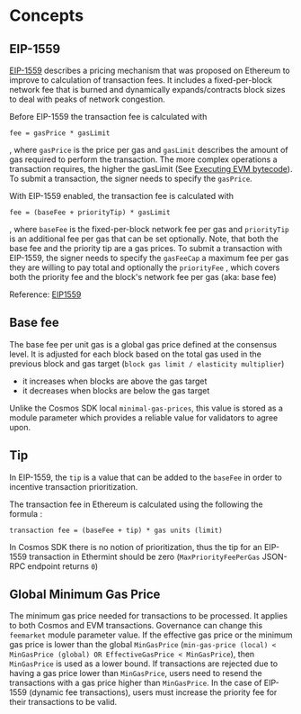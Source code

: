 <!--
order: 1
-->

# Concepts

## EIP-1559

[EIP-1559](https://github.com/ethereum/EIPs/blob/master/EIPS/eip-1559.md) describes a pricing mechanism that was proposed on Ethereum to improve to calculation of transaction fees. It includes a fixed-per-block network fee that is burned and dynamically expands/contracts block sizes to deal with peaks of network congestion.

Before EIP-1559 the transaction fee is calculated with

```
fee = gasPrice * gasLimit
```

, where `gasPrice` is the price per gas and `gasLimit` describes the amount of gas required to perform the transaction. The more complex operations a transaction requires, the higher the gasLimit (See [Executing EVM bytecode](https://docs.evmos.org/modules/evm/01_concepts.html#executing-evm-bytecode)). To submit a transaction, the signer needs to specify the `gasPrice`.

With EIP-1559 enabled, the transaction fee is calculated with

```
fee = (baseFee + priorityTip) * gasLimit
```

, where `baseFee` is the fixed-per-block network fee per gas and `priorityTip` is an additional fee per gas that can be set optionally. Note, that both the base fee and the priority tip are a gas prices. To submit a transaction with EIP-1559, the signer needs to specify the `gasFeeCap` a maximum fee per gas they are willing to pay total and optionally the `priorityFee` , which covers both the priority fee and the block's network fee per gas (aka: base fee)

Reference: [EIP1559](https://eips.ethereum.org/EIPS/eip-1559)

## Base fee

The base fee per unit gas is a global gas price defined at the consensus level. It is adjusted for each block based on the total gas used in the previous block and gas target (`block gas limit / elasticity multiplier`)

- it increases when blocks are above the gas target
- it decreases when blocks are below the gas target

Unlike the Cosmos SDK local `minimal-gas-prices`, this value is stored as a module parameter which provides a reliable value for validators to agree upon.

## Tip

In EIP-1559, the `tip` is a value that can be added to the `baseFee` in order to incentive transaction prioritization.

The transaction fee in Ethereum is calculated using the following the formula :

`transaction fee = (baseFee + tip) * gas units (limit)`

In Cosmos SDK there is no notion of prioritization, thus the tip for an EIP-1559 transaction in Ethermint should be zero (`MaxPriorityFeePerGas` JSON-RPC endpoint returns `0`)

## Global Minimum Gas Price

The minimum gas price needed for transactions to be processed. It applies to both Cosmos and EVM transactions. Governance can change this `feemarket` module parameter value. If the effective gas price or the minimum gas price is lower than the global `MinGasPrice` (`min-gas-price (local) < MinGasPrice (global) OR EffectiveGasPrice < MinGasPrice`), then `MinGasPrice` is used as a lower bound. If transactions are rejected due to having a gas price lower than `MinGasPrice`, users need to resend the transactions with a gas price higher than `MinGasPrice`. In the case of EIP-1559 (dynamic fee transactions), users must increase the priority fee for their transactions to be valid.
